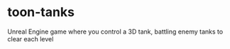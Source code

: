# toon-tanks
Unreal Engine game where you control a 3D tank, battling enemy tanks to clear each level
